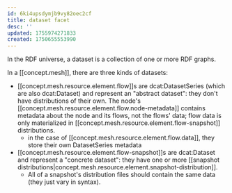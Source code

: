 ```yaml
---
id: 6ki4upsdymjb9vy82oec2cf
title: dataset facet
desc: ''
updated: 1755974271833
created: 1750655553990
---
```


In the RDF universe, a dataset is a collection of one or more RDF graphs.

In a [[concept.mesh]], there are three kinds of datasets:
  - [[concept.mesh.resource.element.flow]]s are dcat:DatasetSeries (which are also dcat:Dataset) and represent an "abstract dataset": they don't have distributions of their own. The node's [[concept.mesh.resource.element.flow.node-metadata]] contains metadata about the node and its flows, not the flows' data; flow data is only materialized in [[concept.mesh.resource.element.flow-snapshot]] distributions.
    - in the case of [[concept.mesh.resource.element.flow.data]], they store their own DatasetSeries metadata
  - [[concept.mesh.resource.element.flow-snapshot]]s are dcat:Dataset and represent a "concrete dataset": they have one or more [[snapshot distributions|concept.mesh.resource.element.snapshot-distribution]]. 
    - All of a snapshot's distribution files should contain the same data (they just vary in syntax).
